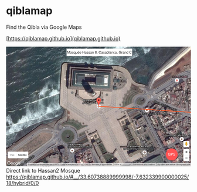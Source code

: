 # qiblamap

Find the Qibla via Google Maps

[https://qiblamap.github.io](qiblamap.github.io)

![alt text](img/hassan2.png "Qibla from Mosque Hassan II")
Direct link to Hassan2 Mosque https://qiblamap.github.io/#__/33.60738889999998/-7.632339900000025/18/hybrid/0/0


